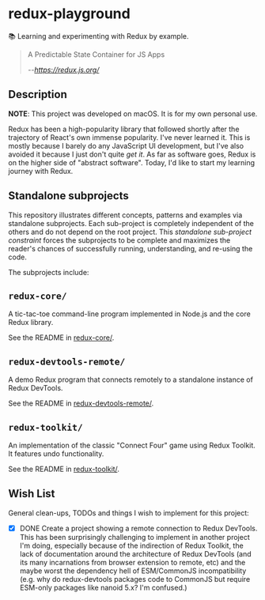 # redux-playground

📚 Learning and experimenting with Redux by example.

> A Predictable State Container for JS Apps
>
> --<cite>https://redux.js.org/</cite>


## Description

**NOTE**: This project was developed on macOS. It is for my own personal use.

Redux has been a high-popularity library that followed shortly after the trajectory of React's own immense popularity.
I've never learned it. This is mostly because I barely do any JavaScript UI development, but I've also avoided it because
I just don't quite *get it*. As far as software goes, Redux is on the higher side of "abstract software". Today, I'd like
to start my learning journey with Redux.


## Standalone subprojects

This repository illustrates different concepts, patterns and examples via standalone subprojects. Each sub-project is
completely independent of the others and do not depend on the root project. This _standalone sub-project constraint_
forces the subprojects to be complete and maximizes the reader's chances of successfully running, understanding, and
re-using the code.

The subprojects include:


## `redux-core/`

A tic-tac-toe command-line program implemented in Node.js and the core Redux library.

See the README in [redux-core/](redux-core/). 


## `redux-devtools-remote/`

A demo Redux program that connects remotely to a standalone instance of Redux DevTools.

See the README in [redux-devtools-remote/](redux-devtools-remote/).


## `redux-toolkit/`

An implementation of the classic "Connect Four" game using Redux Toolkit. It features undo functionality.

See the README in [redux-toolkit/](redux-toolkit/). 


## Wish List

General clean-ups, TODOs and things I wish to implement for this project:

* [x] DONE Create a project showing a remote connection to Redux DevTools. This has been surprisingly challenging to implement
  in another project I'm doing, especially because of the indirection of Redux Toolkit, the lack of documentation around
  the architecture of Redux DevTools (and its many incarnations from browser extension to remote, etc) and the maybe
  worst the dependency hell of ESM/CommonJS incompatibility (e.g. why do redux-devtools packages code to CommonJS but
  require ESM-only packages like nanoid 5.x? I'm confused.)
